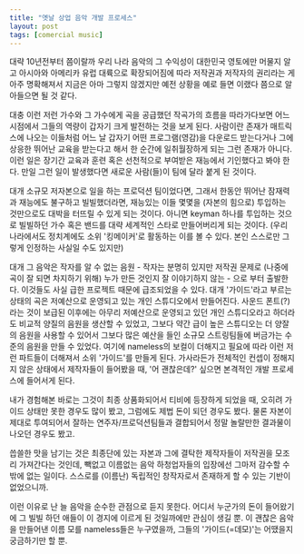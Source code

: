 ```yaml
---
title: "옛날 상업 음악 개발 프로세스"
layout: post
tags: [comercial music]
---
```


대략 10년전부터 쯤이랄까 우리 나라 음악의 그 수익성이 대한민국 영토에만 머물지 알고 아시아와 아메리카 유럽 대륙으로 확장되어짐에 따라 저작권과 저작자의 권리라는 게 아주 명확해져서 지금은 아마 그렇지 않겠지만 예전 상황을 예로 들면 이랬다 쯤으로 알아들으면 될 것 같다.

대충 이런 저런 가수와 그 가수에게 곡을 공급했던 작곡가의 흐름을 따라가다보면 어느 시점에서 그들의 역량이 갑자기 크게 발전하는 것을 보게 된다. 사람이란 존재가 매트릭스에 나오는 이들처럼 어느 날 갑자기 어떤 프로그램(영감)을 다운로드 받는다거나 그에 상응한 뛰어난 교육을 받는다고 해서 한 순간에 일취월장하게 되는 그런 존재가 아니다. 이런 일은 장기간 교육과 훈련 혹은 선천적으로 부여받은 재능에서 기인했다고 봐야 한다. 만일 그런 일이 발생했다면 새로운 사람(들)이 팀에 달라 붙게 된 것이다. 

대개 소규모 저자본으로 일을 하는 프로덕션 팀이었다면, 그래서 한동안 뛰어난 잠재력과 재능에도 불구하고 빌빌했더라면, 재능있는 이들 몇몇을 (자본의 힘으로) 투입하는 것만으로도 대박을 터뜨릴 수 있게 되는 것이다. 아니면 keyman 하나를 투입하는 것으로 빌빌하던 가수 혹은 밴드를 대략 세계적인 스타로 만들어버리게 되는 것이다. (우리 나라에서도 정치계에도 소위 '킹메이커'로 활동하는 이를 볼 수 있다. 본인 스스로만 그렇게 인정하는 사실일 수도 있지만)

대개 그 음악은 작자를 알 수 없는 음원 - 작자는 분명히 있지만 저작권 문제로 (나중에 곡이 잘 되면 차지하기 위해) 누가 만든 것인지 잘 이야기하지 않는 - 으로 부터 출발한다. 이것들도 사실 급한 프로젝트 때문에 급조되었을 수 있다. 대개 '가이드'라고 부르는 상태의 곡은 저예산으로 운영되고 있는 개인 스튜디오에서 만들어진다. 사운드 폰트(?)라는 것이 보급된 이후에는 아무리 저예산으로 운영되고 있던 개인 스튜디오라고 하더라도 비교적 양질의 음원을 생산할 수 있었고, 그보다 약간 급이 높은 스튜디오는 더 양잘의 음원을 사용할 수 있어서 그보다 많은 예산을 들인 소규모 스트링팀들에 버금가는 수준의 음원을 만들 수 있었다. 여기에 nameless의 보컬이 더해지고 필요에 따라 이런 저런 파트들이 더해져서 소위 '가이드'를 만들게 된다. 가사라든가 전체적인 컨셉이 정해지지 않은 상태에서 제작자들이 들어봤을 때, '어 괜찮은데?' 싶으면 본격적인 개발 프로세스에 들어서게 된다.

내가 경험해본 바로는 그것이 최종 상품화되어서 티비에 등장하게 되었을 때, 오히려 가이드 상태만 못한 경우도 많이 봤고, 그럼에도 제법 돈이 되던 경우도 봤다. 물론 자본이 제대로 투여되어서 잘하는 연주자/프로덕션팀들과 결합되어서 정말 놀랄만한 결과물이 나오던 경우도 봤고.

씁쓸한 맛을 남기는 것은 최종단에 있는 자본과 그에 결탁한 제작자들이 저작권을 모조리 가져간다는 것인데, 빽없고 이름없는 음악 하청업자들의 입장에선 그마저 감수할 수 밖에 없는 일이다. 스스로를 (이름난) 독립적인 창작자로서 존재하게 할 수 있는 기반이 없었으니까. 

이런 이유로 난 늘 음악을 순수한 관점으로 듣지 못한다. 어디서 누군가의 돈이 들어왔기에 그 빌빌 하던 애들이 이 경지에 이르게 된 것일까에만 관심이 생길 뿐. 이 괜찮은 음악을 만들어낸 이름 모를 nameless들은 누구였을까, 그들의 '가이드(=데모)'는 어땠을지 궁금하기만 할 뿐.
